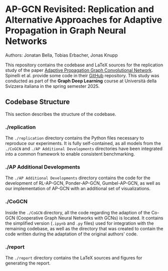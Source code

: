 # AP-GCN Revisited: Replication and Alternative Approaches for Adaptive Propagation in Graph Neural Networks
Authors: Jonatan Bella, Tobias Erbacher, Jonas Knupp

This repository contains the codebase and LaTeX sources for the replication study of the paper [Adaptive Propagation Graph Convolutional Network](https://arxiv.org/abs/2002.10306). Spinelli et al. provide some code in their [GitHub](https://github.com/spindro/AP-GCN) repository. This study was conducted as part of the **Graph Deep Learning** course at Università della Svizzera italiana in the spring semester 2025.

## Codebase Structure
This section describes the structure of the codebase.

### ./replication
The `./replication` directory contains the Python files necessary to reproduce our experiments. It is fully self-contained, as all models from the `./CoGCN` and `./AP Additional Developments` directories have been integrated into a common framework to enable consistent benchmarking.

### ./AP Additional Developments
The `./AP Additional Developments` directory contains the code for the development of RL-AP-GCN, Ponder-AP-GCN, Gumbel-AP-GCN, as well as our implementation of AP-GCN with an additional set of visualizations.

### ./CoGCN
Inside the `./CoGCN` directory, all the code regarding the adaption of the Co-GCN (Cooperative Graph Neural Networks with GCNs) is located. It contains the simplified version (`.ipynb` and `.py` files) used for integration with the remaining codebase, as well as the directory that was created to contain the code written during the adaptation of the original authors' code.

### ./report
The `./report` directory contains the LaTeX sources and figures for generating the report.